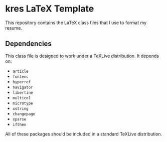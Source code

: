 # kres LaTeX Template

This repository contains the LaTeX class files that I use to format my
resume.

## Dependencies
This class file is designed to work under a TeXLive distribution. It
depends on:

- `article`
- `fontenc`
- `hyperref`
- `navigator`
- `libertine`
- `multicol`
- `microtype`
- `xstring`
- `changepage`
- `xparse`
- `ifthen`

All of these packages should be included in a standard TeXLive
distribution.
